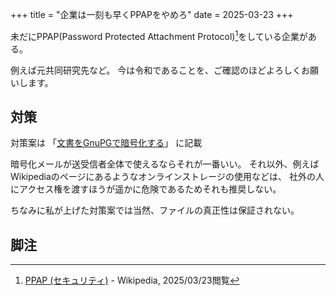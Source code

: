 +++
title = "企業は一刻も早くPPAPをやめろ"
date = 2025-03-23
+++

未だにPPAP(Password Protected Attachment Protocol)[^ppap]をしている企業がある。

例えば元共同研究先など。
今は令和であることを、ご確認のほどよろしくお願いします。

## 対策
対策案は 「[文書をGnuPGで暗号化する](../../memo/gnupg)」 に記載

暗号化メールが送受信者全体で使えるならそれが一番いい。
それ以外、例えばWikipediaのページにあるようなオンラインストレージの使用などは、
社外の人にアクセス権を渡すほうが遥かに危険であるためそれも推奨しない。

ちなみに私が上げた対策案では当然、ファイルの真正性は保証されない。

## 脚注
[^ppap]: [PPAP (セキュリティ)](https://ja.wikipedia.org/wiki/PPAP_(%E3%82%BB%E3%82%AD%E3%83%A5%E3%83%AA%E3%83%86%E3%82%A3)) - Wikipedia, 2025/03/23閲覧